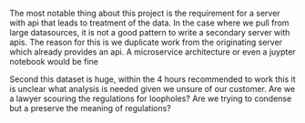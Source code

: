The most notable thing about this project is the requirement for a server with api that leads to treatment of the data.
In the case where we pull from large datasources, it is not a good pattern to write a secondary server with apis. 
The reason for this is we duplicate work from the originating server which already provides an api.
A microservice architecture or even a juypter notebook would be fine

Second this dataset is huge, within the 4 hours recommended to work this it is unclear what analysis is needed given we unsure of our customer.
Are we a lawyer scouring the regulations for loopholes? Are we trying to condense but a preserve the meaning of regulations? 
